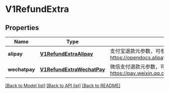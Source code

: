 # V1RefundExtra

## Properties
Name | Type | Description | Notes
------------ | ------------- | ------------- | -------------
**alipay** | [**V1RefundExtraAlipay**](V1RefundExtraAlipay.md) | 支付宝退款元参数，可参考 https://opendocs.alipay.com/apis/0287wa | [optional] 
**wechatpay** | [**V1RefundExtraWechatPay**](V1RefundExtraWechatPay.md) | 微信支付退款元参数，可参考 https://pay.weixin.qq.com/wiki/doc/apiv3/apis/chapter3_1_9.shtml | [optional] 

[[Back to Model list]](../README.md#documentation-for-models) [[Back to API list]](../README.md#documentation-for-api-endpoints) [[Back to README]](../README.md)


